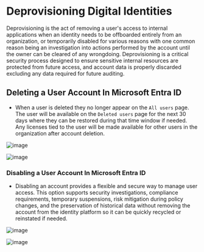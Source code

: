 # Deprovisioning Digital Identities

Deprovisioning is the act of removing a user's access to internal applications when an identity needs to be offboarded entirely from an organization, or temporarily disabled for various reasons with one common reason being an investigation into actions performed by the account until the owner can be cleared of any wrongdoing. Deprovisioning is a critical security process designed to ensure sensitive internal resources are protected from future access, and account data is properly discarded excluding any data required for future auditing.

## Deleting a User Account In Microsoft Entra ID
* When a user is deleted they no longer appear on the `All users` page. The user will be available on the `Deleted users` page for the next 30 days where they can be restored during that time window if needed. Any licenses tied to the user will be made available for other users in the organization after account deletion.

![image](https://github.com/acfriday/life-of-an-identity/assets/82184168/96addc7d-d943-4f93-a91c-aaa23837933d)

![image](https://github.com/acfriday/life-of-an-identity/assets/82184168/19ce38b7-7a84-46f1-9f18-a761e537b16d)

### Disabling a User Account In Microsoft Entra ID
* Disabling an account provides a flexible and secure way to manage user access. This option supports security investigations, compliance requirements, temporary suspensions, risk mitigation during policy changes, and the preservation of historical data without removing the account from the identity platform so it can be quickly recycled or reinstated if needed.

![image](https://github.com/acfriday/life-of-an-identity/assets/82184168/688aefe4-0483-45cd-bbc0-63b860fc5049)

![image](https://github.com/acfriday/life-of-an-identity/assets/82184168/f671cb66-9973-4f18-ba2f-bb5e5d6e662c)
